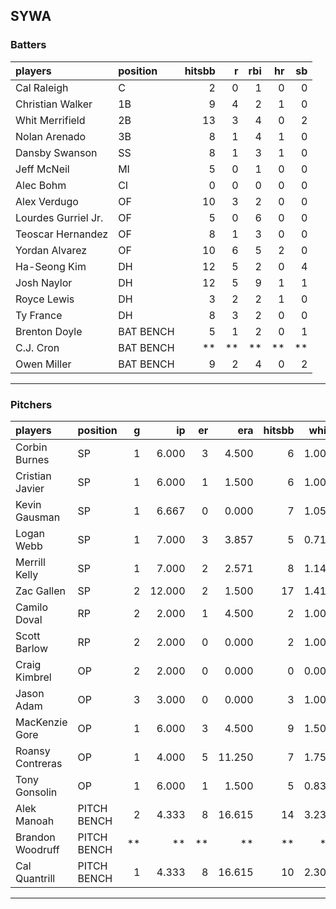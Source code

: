 ## SYWA

### Batters

 
|players             |position  | hitsbb|  r| rbi| hr| sb| 
|:-------------------|:---------|------:|--:|---:|--:|--:| 
|Cal Raleigh         |C         |      2|  0|   1|  0|  0| 
|Christian Walker    |1B        |      9|  4|   2|  1|  0| 
|Whit Merrifield     |2B        |     13|  3|   4|  0|  2| 
|Nolan Arenado       |3B        |      8|  1|   4|  1|  0| 
|Dansby Swanson      |SS        |      8|  1|   3|  1|  0| 
|Jeff McNeil         |MI        |      5|  0|   1|  0|  0| 
|Alec Bohm           |CI        |      0|  0|   0|  0|  0| 
|Alex Verdugo        |OF        |     10|  3|   2|  0|  0| 
|Lourdes Gurriel Jr. |OF        |      5|  0|   6|  0|  0| 
|Teoscar Hernandez   |OF        |      8|  1|   3|  0|  0| 
|Yordan Alvarez      |OF        |     10|  6|   5|  2|  0| 
|Ha-Seong Kim        |DH        |     12|  5|   2|  0|  4| 
|Josh Naylor         |DH        |     12|  5|   9|  1|  1| 
|Royce Lewis         |DH        |      3|  2|   2|  1|  0| 
|Ty France           |DH        |      8|  3|   2|  0|  0| 
|Brenton Doyle       |BAT BENCH |      5|  1|   2|  0|  1| 
|C.J. Cron           |BAT BENCH |     **| **|  **| **| **| 
|Owen Miller         |BAT BENCH |      9|  2|   4|  0|  2| 


* * *

### Pitchers

 
|players          |position    |  g|     ip| er|    era| hitsbb|  whip| so|  w| sv| 
|:----------------|:-----------|--:|------:|--:|------:|------:|-----:|--:|--:|--:| 
|Corbin Burnes    |SP          |  1|  6.000|  3|  4.500|      6| 1.000|  7|  0|  0| 
|Cristian Javier  |SP          |  1|  6.000|  1|  1.500|      6| 1.000|  5|  1|  0| 
|Kevin Gausman    |SP          |  1|  6.667|  0|  0.000|      7| 1.050| 11|  1|  0| 
|Logan Webb       |SP          |  1|  7.000|  3|  3.857|      5| 0.714|  6|  0|  0| 
|Merrill Kelly    |SP          |  1|  7.000|  2|  2.571|      8| 1.143|  8|  1|  0| 
|Zac Gallen       |SP          |  2| 12.000|  2|  1.500|     17| 1.417| 13|  1|  0| 
|Camilo Doval     |RP          |  2|  2.000|  1|  4.500|      2| 1.000|  4|  0|  0| 
|Scott Barlow     |RP          |  2|  2.000|  0|  0.000|      2| 1.000|  4|  0|  1| 
|Craig Kimbrel    |OP          |  2|  2.000|  0|  0.000|      0| 0.000|  1|  0|  1| 
|Jason Adam       |OP          |  3|  3.000|  0|  0.000|      3| 1.000|  5|  0|  2| 
|MacKenzie Gore   |OP          |  1|  6.000|  3|  4.500|      9| 1.500|  6|  0|  0| 
|Roansy Contreras |OP          |  1|  4.000|  5| 11.250|      7| 1.750|  6|  0|  0| 
|Tony Gonsolin    |OP          |  1|  6.000|  1|  1.500|      5| 0.833|  2|  1|  0| 
|Alek Manoah      |PITCH BENCH |  2|  4.333|  8| 16.615|     14| 3.231|  2|  0|  0| 
|Brandon Woodruff |PITCH BENCH | **|     **| **|     **|     **|    **| **| **| **| 
|Cal Quantrill    |PITCH BENCH |  1|  4.333|  8| 16.615|     10| 2.308|  3|  0|  0| 


* * *


